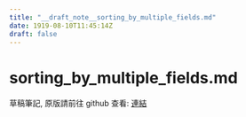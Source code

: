 ```yaml
---
title: "__draft_note__sorting_by_multiple_fields.md"
date: 1919-08-10T11:45:14Z
draft: false
---
```


# sorting_by_multiple_fields.md

草稿筆記, 原版請前往 github 查看: [連結](https:/github.com/tinghaolai/just-random-note/blob/master/elastic/sorting_by_multiple_fields.md)